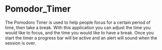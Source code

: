 # Pomodor_Timer

The Pomodoro Timer is used to help people focus for a certain period of time, then take a break.
With this application you can adjust the time you would like to focus, and the time you would like to have a break.
Once you start the timer a progress bar will be active and an alert will sound when the session is over.
